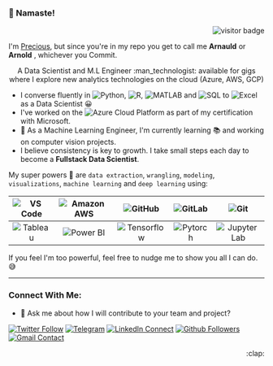 ### 👋 Namaste!
<p align="right"><img src="https://visitor-badge.laobi.icu/badge?page_id=arnoldsynchron" alt="visitor badge"/></p>
<!--<p align="center">
  <img src="https://raw.githubusercontent.com/coderjojo/coderjojo/master/img/github.gif" width=100>
</p> -->

I'm [Precious](https://github.com/arnoldsynchron), but since you're in my repo you get to call me **Arnauld** or **Arnold** , whichever you Commit.

<!--
**Arnoldsynchron/Arnoldsynchron** is a ✨ _special_ ✨ repository because its `README.md` (this file) appears on your GitHub profile.
-->
<p align='center'>
A Data Scientist and M.L Engineer :man_technologist: available for gigs where I explore new analytics technologies on the cloud (Azure, AWS, GCP)
</p>

- I converse fluently in ![Python](https://img.shields.io/badge/-Python-8fcfd1?style=plastic&logo=Python), ![R](https://img.shields.io/badge/-R-8fcfd1?style=plastic&logo=R), ![MATLAB](https://img.shields.io/badge/-MATLAB-8fcfd1?style=plastic&logo=mathworks) and ![SQL](https://img.shields.io/badge/-SQL-8fcfd1?style=plastic&logo=mysql) to ![Excel](https://img.shields.io/badge/-Excel-8fcfd1?style=plastic&logo=microsoft-excel) as a Data Scientist :grinning:
- I've worked on the ![Azure](https://img.shields.io/badge/-Azure-8fcfd1?style=plastic&logo=Microsoft-azure) Cloud Platform as part of my certification with Microsoft. 
- 🌱 As a Machine Learning Engineer, I'm currently learning :books: and working on computer vision projects. 
- I believe consistency is key to growth. I take small steps each day to become a **Fullstack Data Scientist**.

My super powers :mechanical_arm: are `data extraction`, `wrangling`, `modeling`, `visualizations`, `machine learning` and `deep learning` using:

<p align="center">
  
|![VS Code](https://img.shields.io/badge/-VS%20Code-007ACC?style=plastic&logo=visual-studio-code)|![Amazon AWS](https://img.shields.io/badge/AWS-232F3E?style=plastic&logo=amazon-aws)|![GitHub](https://img.shields.io/badge/-GitHub-181717?style=plastic&logo=github)|![GitLab](https://img.shields.io/badge/-GitLab-FCA121?style=plastic&logo=gitlab)|![Git](https://img.shields.io/badge/-Git-black?style=plastic&logo=git)|
|:---:|:---:|:---:|:---:|:---:
|![Tableau](https://img.shields.io/badge/-Tableau-white?style=plastic&logo=tableau)|![Power BI](https://img.shields.io/badge/-Power%20BI-black?style=plastic&logo=power-bi&logoColor=yellow)|![Tensorflow](http://img.shields.io/badge/-TensorFlow-white?style=plastic&logo=tensorflow&logoColor=orange)|![Pytorch](http://img.shields.io/badge/-Pytorch-grey?style=plastic&logo=pytorch&logoColor=orange)|![Jupyter Lab](https://img.shields.io/badge/-Jupyter-092E20?style=plastic&logo=jupyter)| </p>

If you feel I'm too powerful, feel free to nudge me to show you all I can do. :sweat_smile:

-------------------------
<!-- [![GitHub Stats](https://github-readme-stats.vercel.app/api?username=arnoldsynchron&theme=white&show_icons=true)](https://github.com/arnoldsynchron) -->

### Connect With Me:
- 💬 Ask me about how I will contribute to your team and project?

[![Twitter Follow](https://img.shields.io/twitter/follow/arnoldsynchron?label=Twitter%20Follow&style=social)](https://twitter.com/Arnoldsynchron)
[![Telegram](https://img.shields.io/badge/-Telegram-blue?style=social&logo=Telegram&logoColor=white&link=https://www.telegram.com/@arnoldsynchron)](www.telegram.com/@arnoldsynchron)
[![LinkedIn Connect](http://img.shields.io/badge/-LinkedIn-blue?style=flat&logo=LinkedIn&logoColor=white&link=https://linkedin.com/in/preciousonu/)](https://www.linkedin.com/in/preciousonu/)
[![Github Followers](https://img.shields.io/github/followers/arnoldsynchron?style=social)](www.github.com/Arnoldsynchron)
[![Gmail Contact](https://img.shields.io/badge/-Gmail-red?style=flat&logo=Google&logoColor=white&link=https://arnoldsynchronAgmail.com)](https://arnoldsynchron@gmail.com)


<p align = "right"> :clap:


